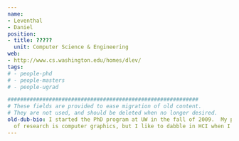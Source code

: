 ```yaml
---
name:
- Leventhal
- Daniel
position:
- title: ?????
  unit: Computer Science & Engineering
web:
- http://www.cs.washington.edu/homes/dlev/
tags:
# - people-phd
# - people-masters
# - people-ugrad

############################################################
# These fields are provided to ease migration of old content.
# They are not used, and should be deleted when no longer desired.
old-dub-bio: I started the PhD program at UW in the fall of 2009.  My primary area
  of research is computer graphics, but I like to dabble in HCI when I can.
---
```

